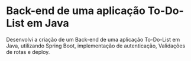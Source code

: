 # Back-end de uma aplicação To-Do-List em Java

Desenvolvi a criação de um Back-end de uma aplicação To-Do-List em Java, utilizando Spring Boot, implementação de autenticação, Validações de rotas e deploy. 

